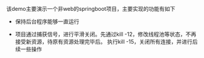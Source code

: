 该demo主要演示一个非web的springboot项目，主要实现的功能有如下

- 保持后台程序能够一直运行

- 项目通过捕获信号，进行平滑关闭。先通过kill -12，修改线程池等状态，不再接受新资源，待原有资源处理完毕后。
执行kill -15，关闭所有连接，并进行后续一些操作